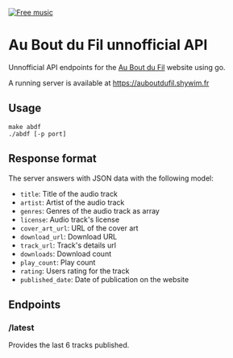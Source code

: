 
[![Free music](http://img.auboutdufil.com/logo32.png)][abdf]

Au Bout du Fil unnofficial API
=============================

Unnofficial API endpoints for the [Au Bout du Fil][abdf] website using go.

A running server is available at https://auboutdufil.shywim.fr

## Usage

    make abdf
    ./abdf [-p port]

## Response format

The server answers with JSON data with the following model:

 - `title`: Title of the audio track
 - `artist`: Artist of the audio track
 - `genres`: Genres of the audio track as array
 - `license`: Audio track's license
 - `cover_art_url`: URL of the cover art
 - `download_url`: Download URL
 - `track_url`: Track's details url
 - `downloads`: Download count
 - `play_count`: Play count
 - `rating`: Users rating for the track
 - `published_date`: Date of publication on the website

## Endpoints

### /latest

Provides the last 6 tracks published.

 [abdf]: http://www.auboutdufil.com
